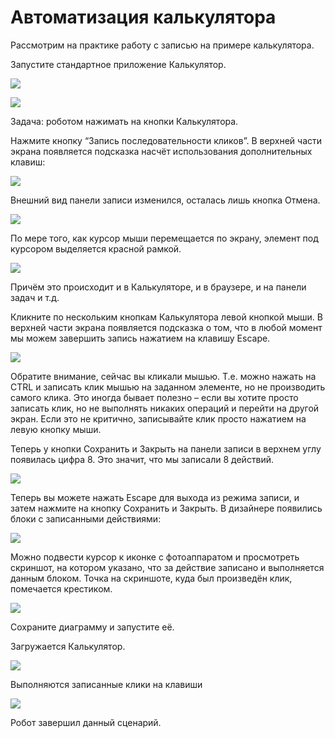 # Автоматизация калькулятора

Рассмотрим на практике работу с записью на примере калькулятора.

Запустите стандартное приложение Калькулятор.

![](https://sherparpa.ru/wp-content/uploads/2023/11/image117-587w342h-4.png)

![](https://sherparpa.ru/wp-content/uploads/2023/11/image104-416w350h-4.png)

Задача: роботом нажимать на кнопки Калькулятора.

Нажмите кнопку “Запись последовательности кликов”. В верхней части экрана появляется подсказка насчёт использования дополнительных клавиш:

![](https://sherparpa.ru/wp-content/uploads/2023/11/image103-623w69h-4.png)

Внешний вид панели записи изменился, осталась лишь кнопка Отмена.

![](https://sherparpa.ru/wp-content/uploads/2023/11/image108-623w365h-4.png)

По мере того, как курсор мыши перемещается по экрану, элемент под курсором выделяется красной рамкой.

![](https://sherparpa.ru/wp-content/uploads/2023/11/image105-424w356h-4.png)

Причём это происходит и в Калькуляторе, и в браузере, и на панели задач и т.д.

Кликните по нескольким кнопкам Калькулятора левой кнопкой мыши. В верхней части экрана появляется подсказка о том, что в любой момент мы можем завершить запись нажатием на клавишу Escape.

![](https://sherparpa.ru/wp-content/uploads/2023/11/image102-493w470h-4.png)

Обратите внимание, сейчас вы кликали мышью. Т.е. можно нажать на CTRL и записать клик мышью на заданном элементе, но не производить самого клика. Это иногда бывает полезно – если вы хотите просто записать клик, но не выполнять никаких операций и перейти на другой экран. Если это не критично, записывайте клик просто нажатием на левую кнопку мыши.

Теперь у кнопки Сохранить и Закрыть на панели записи в верхнем углу появилась цифра 8. Это значит, что мы записали 8 действий.

![](https://sherparpa.ru/wp-content/uploads/2023/11/image145-281w104h-4.png)

Теперь вы можете нажать Escape для выхода из режима записи, и затем нажмите на кнопку Сохранить и Закрыть. В дизайнере появились блоки с записанными действиями:

![](https://sherparpa.ru/wp-content/uploads/2023/11/image146-574w612h-4.png)

Можно подвести курсор к иконке с фотоаппаратом и просмотреть скриншот, на котором указано, что за действие записано и выполняется данным блоком. Точка на скриншоте, куда был произведён клик, помечается крестиком.

![](https://sherparpa.ru/wp-content/uploads/2023/11/image131-438w391h-4.png)

Сохраните диаграмму и запустите её.

Загружается Калькулятор.

![](https://sherparpa.ru/wp-content/uploads/2023/11/image129-344w290h-4.png)

Выполняются записанные клики на клавиши

![](https://sherparpa.ru/wp-content/uploads/2023/11/image137-344w287h-4.png)

Робот завершил данный сценарий.
